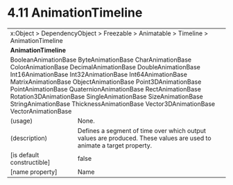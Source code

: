 <html dir="LTR" xmlns:mshelp="http://msdn.microsoft.com/mshelp" xmlns:ddue="http://ddue.schemas.microsoft.com/authoring/2003/5" xmlns:xlink="http://www.w3.org/1999/xlink" xmlns:tool="http://www.microsoft.com/tooltip">

<body>
 <input type="hidden" id="userDataCache" class="userDataStyle">
 <input type="hidden" id="hiddenScrollOffset">
 <img id="dropDownImage" style="display:none; height:0; width:0;" src="../local/drpdown.gif">
 <img id="dropDownHoverImage" style="display:none; height:0; width:0;" src="../local/drpdown_orange.gif">
 <img id="collapseImage" style="display:none; height:0; width:0;" src="../local/collapse.gif">
 <img id="expandImage" style="display:none; height:0; width:0;" src="../local/exp.gif">
 <img id="collapseAllImage" style="display:none; height:0; width:0;" src="../local/collall.gif">
 <img id="expandAllImage" style="display:none; height:0; width:0;" src="../local/expall.gif">
 <img id="copyImage" style="display:none; height:0; width:0;" src="../local/copycode.gif">
 <img id="copyHoverImage" style="display:none; height:0; width:0;" src="../local/copycodeHighlight.gif">
 <div id="header"><h1 class="heading">4.11 AnimationTimeline</h1></div>

 <div id="mainSection">
 <div id="mainBody">
 <div id="allHistory" class="saveHistory" onsave="saveAll()" onload="loadAll()"></div>
 <p xmlns:wsd="http://wsdev.schemas.microsoft.com/authoring/2008/2" xmlns:msxsl="urn:schemas-microsoft-com:xslt" xmlns:script="urn:script" xmlns:build="urn:build">
 </p>
 <div id="sectionSection0" class="section" name="collapseableSection">
 <content xmlns="http://ddue.schemas.microsoft.com/authoring/2003/5" xmlns:wsd="http://wsdev.schemas.microsoft.com/authoring/2008/2" xmlns:msxsl="urn:schemas-microsoft-com:xslt" xmlns:script="urn:script" xmlns:build="urn:build">
 </content>
 </div>
 <div id="sectionSection1" class="section" name="collapseableSection">
 <content xmlns="http://ddue.schemas.microsoft.com/authoring/2003/5" xmlns:wsd="http://wsdev.schemas.microsoft.com/authoring/2008/2" xmlns:msxsl="urn:schemas-microsoft-com:xslt" xmlns:script="urn:script" xmlns:build="urn:build">
 <table class="ProtocolAuthoredTable" xmlns="">
 <tr><td colspan="2">
<mshelp:link keywords="c0d383e4-fcdb-4546-a06b-81c262fe2a5e" tabindex="0">x:Object</mshelp:link> &gt; <mshelp:link keywords="44a6e58f-41e0-4602-b1d2-75a9b44a5acb" tabindex="0">DependencyObject</mshelp:link> &gt; <mshelp:link keywords="14abf0ee-8f63-4ed1-80bd-0b71e55f11cb" tabindex="0">Freezable</mshelp:link> &gt; <mshelp:link keywords="4853919b-6874-4e1c-9343-c5cac9c192f9" tabindex="0">Animatable</mshelp:link> &gt; <mshelp:link keywords="804f6a09-43b5-42cc-ba0d-9961bceb5166" tabindex="0">Timeline</mshelp:link> &gt; <mshelp:link keywords="42c3e52c-aa6a-4ec4-b081-7575e1e90537" tabindex="0">AnimationTimeline</mshelp:link> </td>
 </tr>
 <tr><td colspan="2">
 <b>AnimationTimeline</b> </td>
 </tr>
 <tr><td colspan="2">
<mshelp:link keywords="083598a2-b66b-43f8-882f-eb4d5f21f8f6" tabindex="0">BooleanAnimationBase</mshelp:link> <mshelp:link keywords="e90fbbd1-73ec-4ccd-919a-d6b21e5544a6" tabindex="0">ByteAnimationBase</mshelp:link> <mshelp:link keywords="1add4300-1435-41c3-8f1e-9a6f8834d9e5" tabindex="0">CharAnimationBase</mshelp:link> <mshelp:link keywords="011648bf-08ef-4a64-88c1-487751484d71" tabindex="0">ColorAnimationBase</mshelp:link> <mshelp:link keywords="332e1591-f896-434b-929d-cc11739d141b" tabindex="0">DecimalAnimationBase</mshelp:link> <mshelp:link keywords="7ee314e6-408f-4d5c-a8f2-281e4a2d0d37" tabindex="0">DoubleAnimationBase</mshelp:link> <mshelp:link keywords="7ffc5db3-3fb0-4683-8b19-077b3b6ff946" tabindex="0">Int16AnimationBase</mshelp:link> <mshelp:link keywords="4bcf4852-e846-49ef-9c93-2302e4219f25" tabindex="0">Int32AnimationBase</mshelp:link> <mshelp:link keywords="bdb553c3-4a14-4e1b-8960-5d7efd23e826" tabindex="0">Int64AnimationBase</mshelp:link> <mshelp:link keywords="e9e1c315-be48-43d6-9076-b88eabee722e" tabindex="0">MatrixAnimationBase</mshelp:link> <mshelp:link keywords="20b9e48a-f4a7-4931-906a-f56515e04595" tabindex="0">ObjectAnimationBase</mshelp:link> <mshelp:link keywords="47fbf136-14bf-4ea3-af5d-dcf6d30800cf" tabindex="0">Point3DAnimationBase</mshelp:link> <mshelp:link keywords="331fb141-09ad-4b33-95cb-849cdd68890a" tabindex="0">PointAnimationBase</mshelp:link> <mshelp:link keywords="dd863f42-ff04-4614-9484-b8ef175d9c68" tabindex="0">QuaternionAnimationBase</mshelp:link> <mshelp:link keywords="d29e81fc-f02c-486e-852e-7886c71f01de" tabindex="0">RectAnimationBase</mshelp:link> <mshelp:link keywords="52690f22-4764-4a3d-9e00-ac3c1722688a" tabindex="0">Rotation3DAnimationBase</mshelp:link> <mshelp:link keywords="42fe883c-4a06-4ee4-96e2-24ccf87c0865" tabindex="0">SingleAnimationBase</mshelp:link> <mshelp:link keywords="edc06e51-2535-4942-b87e-5d3bb9d6b8b9" tabindex="0">SizeAnimationBase</mshelp:link> <mshelp:link keywords="9fcdafe5-280c-4b9c-9c5c-36709e30f2ea" tabindex="0">StringAnimationBase</mshelp:link> <mshelp:link keywords="0178da64-eec7-43b7-bae9-31f1ed5e50bf" tabindex="0">ThicknessAnimationBase</mshelp:link> <mshelp:link keywords="2874377f-477b-4899-b962-77cb99c30d00" tabindex="0">Vector3DAnimationBase</mshelp:link> <mshelp:link keywords="16eeb19a-4028-4aa2-9095-57504a79475a" tabindex="0">VectorAnimationBase</mshelp:link> </td>
 </tr>
 <tr><td><div class="indent0">(usage)</div></td>
 <td>None.</td>
 </tr>
 <tr><td><div class="indent0">(description)</div></td>
 <td>Defines a segment of time over which output values are produced. These values are used to animate a target property.</td>
 </tr>
 <tr><td><div class="indent0">[is default constructible]</div></td>
 <td>false</td>
 </tr>
 <tr><td><div class="indent0">[name property]</div></td>
 <td><mshelp:link keywords="804f6a09-43b5-42cc-ba0d-9961bceb5166" tabindex="0">Name</mshelp:link></td>
 </tr>
</table>
 </content>
 </div>
 <!--[if gte IE 5]>
 <tool:tip element="languageFilterToolTip" avoidmouse="false"/>
 <![endif]-->
 </div>
 <a name="feedback"></a><span></span>
 </div>
</body></html>
